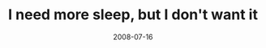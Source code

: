 ---
layout: base.njk
title : 'I need more sleep, but I don&#39;t want it' 
view_title : 'I need more sleep, but I don&#39;t want it' 
year : '2008' 
date : '2008-07-16' 
img_file : '/drawing/ineedtosleepbutidontwantit.jpg' 
html_file : 'ineedtosleepbutidontwantit' 
next_html : 'youhaveagrowth.html' 
year_order : '319' 
permalink : "title/{{html_file}}.html"
---